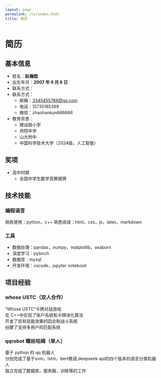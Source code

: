 ```yaml
---
layout: page
permalink: /cv/index.html
title: 简历
---
```


# 简历
## 基本信息

- 姓名：**赵瀚焜**
- 出生年月：**2007 年 9 月 6 日**
- 联系方式：
- 联系方式：
    - 邮箱：3345455788@qq.com
    - 电话：15735185399
    - 微信：zhaohankun666666
- 教育背景：
    - 建设路小学
    - 师院中学
    - 山大附中
    - 中国科学技术大学（2024级，人工智能）

## 奖项
- 高中时期
    - 全国中学生数学竞赛银牌

## 技术技能
### 编程语言
熟练使用：python，c++
熟悉阅读：html，css，js，latex，markdown
### 工具
- 数据处理：pandas，numpy，matplotlib，seaborn
- 深度学习：pytorch
- 数据库：mysql
- 开发环境：vscode，jupyter notebook

## 项目经验
### whose USTC（双人合作）
“Whose USTC”卡牌对战游戏<br>
在 C++中实现了账户系统和卡牌进化算法<br>
开发了具有技能效果的回合制战斗系统<br>
创建了支持多用户的匹配系统
### qqrobot 螺丝咕姆（单人）
基于 python 的 qq 机器人<br>
分别完成了基于svm，lstm，bert微调,deepseek api的四个版本的语言分类机器人<br>
独立完成了数据库，服务器，训练等的工作<br>